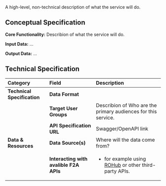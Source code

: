 <!-- ### T4.1. FDO Services interfaces for data handling in CCA -->
A high-level, non-technical description of what the service will do.

## Conceptual Specification

**Core Functionality:** Describion of what the service will do.

**Input Data:** ...

**Output Data:** ...

## Technical Specification	

| **Category** | **Field** | **Description** |
|:---|:---|:---|
| **Technical Specification** | **Data Format** |   |
| | **Target User Groups** | Describion of Who are the primary audiences for this service. |
| | **API Specification URL** | Swagger/OpenAPI link |
| **Data & Resources** | **Data Source(s)** | Where will the data come from? |
| | **Interacting with avalible F2A APIs** | <ul><li> for example using [ROHub](https://www.rohub.org/) or other third-party APIs.</li></ul> |
